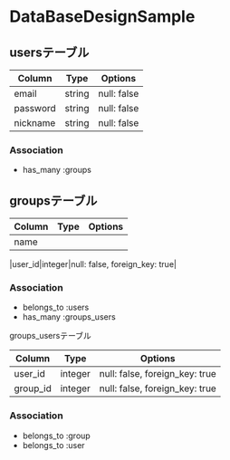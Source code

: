 # DataBaseDesignSample
## usersテーブル
|Column|Type|Options|
|------|----|-------|
|email|string|null: false|
|password|string|null: false|
|nickname|string|null: false|
### Association
- has_many :groups


## groupsテーブル
|Column|Type|Options|
|------|----|-------|
|name|

|user_id|integer|null: false, foreign_key: true|
### Association
- belongs_to :users
- has_many :groups_users



groups_usersテーブル

|Column|Type|Options|
|------|----|-------|
|user_id|integer|null: false, foreign_key: true|
|group_id|integer|null: false, foreign_key: true|

### Association
- belongs_to :group
- belongs_to :user